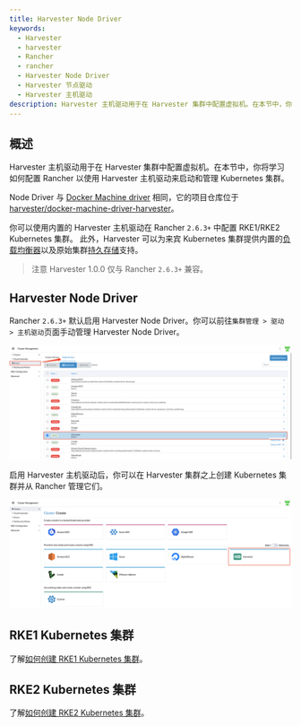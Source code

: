 ```yaml
---
title: Harvester Node Driver
keywords:
  - Harvester
  - harvester
  - Rancher
  - rancher
  - Harvester Node Driver
  - Harvester 节点驱动
  - Harvester 主机驱动
description: Harvester 主机驱动用于在 Harvester 集群中配置虚拟机。在本节中，你将学习如何配置 Rancher 以使用 Harvester 主机驱动来启动和管理 Kubernetes 集群。
---
```


## 概述

Harvester 主机驱动用于在 Harvester 集群中配置虚拟机。在本节中，你将学习如何配置 Rancher 以使用 Harvester 主机驱动来启动和管理 Kubernetes 集群。

Node Driver 与 [Docker Machine driver](https://docs.docker.com/machine/) 相同，它的项目仓库位于 [harvester/docker-machine-driver-harvester](https://github.com/harvester/docker-machine-driver-harvester)。

你可以使用内置的 Harvester 主机驱动在 Rancher `2.6.3+` 中配置 RKE1/RKE2 Kubernetes 集群。
此外，Harvester 可以为来宾 Kubernetes 集群提供内置的[负载均衡器](../cloud-provider/_index.md)以及原始集群[持久存储](../csi-driver/_index.md)支持。

> 注意
> Harvester 1.0.0 仅与 Rancher `2.6.3+` 兼容。

## Harvester Node Driver

Rancher `2.6.3+` 默认启用 Harvester Node Driver。你可以前往`集群管理 > 驱动 > 主机驱动`页面手动管理 Harvester Node Driver。

![](../assets/harvester-node-driver.png)

启用 Harvester 主机驱动后，你可以在 Harvester 集群之上创建 Kubernetes 集群并从 Rancher 管理它们。

![rke1-cluster](../assets/rke1-node-driver.png)

## RKE1 Kubernetes 集群

了解[如何创建 RKE1 Kubernetes 集群](../rke1-cluster/_index.md)。

## RKE2 Kubernetes 集群

了解[如何创建 RKE2 Kubernetes 集群](../rke2-cluster/_index.md)。
